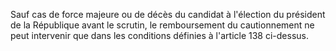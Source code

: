 Sauf cas de force majeure ou de décès du candidat à l'élection du président de la République avant le scrutin, le remboursement du cautionnement ne peut intervenir que dans les conditions définies à l'article 138 ci-dessus.